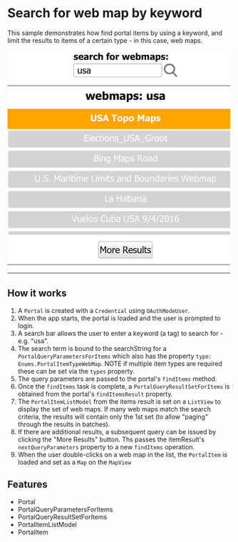 # Search for web map by keyword

This sample demonstrates how find portal items by using a keyword, and limit the results to items of a certain type - in this case, web maps.

![](screenshot.png)

## How it works
1. A `Portal` is created with a `Credential` using `OAuthModeUser`.
2. When the app starts, the portal is loaded and the user is prompted to login.
3. A search bar allows the user to enter a keyword (a tag) to search for - e.g. "usa". 
4. The search term is bound to the searchString for a `PortalQueryParametersForItems` which also has the property `type: Enums.PortalItemTypeWebMap`. NOTE if multiple item types are required these can be set via the `types` property.
5. The query parameters are passed to the portal's `findItems` method.
6. Once the `findItems` task is complete, a `PortalQueryResultSetForItems` is obtained from the portal's `findItemsResult` property.
7. The `PortalItemListModel` from the items result is set on a `ListView` to display the set of web maps. If many web maps match the search criteria, the results will contain only the 1st set (to allow "paging" through the results in batches).
8. If there are additional results, a subsequent query can be issued by clicking the "More Results" button. Ths passes the itemResult's `nextQueryParameters` property to a new `findItems` operation.
9. When the user double-clicks on a web map in the list, the `PortalItem` is loaded and set as a `Map` on the `MapView`

## Features
- Portal
- PortalQueryParametersForItems
- PortalQueryResultSetForItems
- PortalItemListModel
- PortalItem
